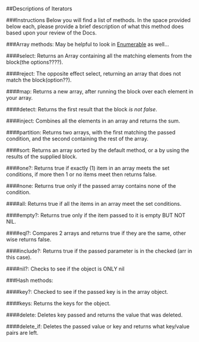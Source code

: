 ##Descriptions of Iterators

###Instructions
Below you will find a list of methods. In the space provided below each, please provide a brief description of what this method does based upon your review of the Docs. 

###Array methods:
May be helpful to look in [Enumerable](http://ruby-doc.org/core-2.2.0/Enumerable.html) as well...

####select:
Returns an Array containing all the matching elements from the block(the options????).


####reject:
The opposite effect select, returning an array that does not match the block(option??).

####map:
Returns a new array, after running the block over each element in your array.

####detect:
Returns the first result that the block <i>is not false</i>.

####inject:
Combines all the elements in an array and returns the sum.

####partition:
Returns two arrays, with the first matching the passed condition, and the second containing the rest of the array.

####sort:
Returns an array sorted by the default method, or a by using the results of the supplied block.

####one?:
Returns true if exactly (1) item in an array meets the set conditions, if more then 1 or no items meet then returns false.

####none:
Returns true only if the passed array contains none of the condition.

####all:
Returns true if all the items in an array meet the set conditions.

####empty?:
Returns true only if the item passed to it is empty BUT NOT NIL.

####eql?:
Compares 2 arrays and returns true if they are the same, other wise returns false.

####include?:
Returns true if the passed parameter is in the checked (arr in this case).

####nil?:
Checks to see if the object is ONLY nil

###Hash methods:

####key?:
Checked to see if the passed key is in the array object.

####keys:
Returns the keys for the object.

####delete:
Deletes key passed and returns the value that was deleted.

####delete_if:
Deletes the passed  value or key and returns what key/value pairs are left.